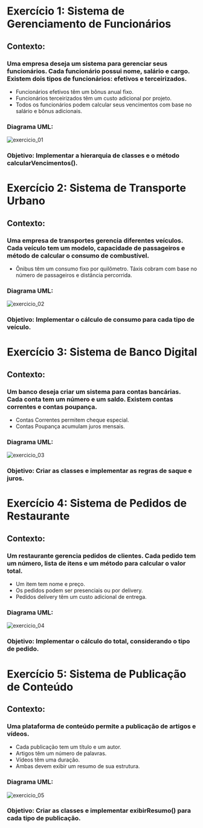 # Exercício 1: Sistema de Gerenciamento de Funcionários

## Contexto:
### Uma empresa deseja um sistema para gerenciar seus funcionários. Cada funcionário possui nome, salário e cargo. Existem dois tipos de funcionários: efetivos e terceirizados.
- Funcionários efetivos têm um bônus anual fixo.
- Funcionários terceirizados têm um custo adicional por projeto.
- Todos os funcionários podem calcular seus vencimentos com base no salário e bônus adicionais.

### Diagrama UML:
![exercicio_01](https://gist.github.com/user-attachments/assets/4b39fd27-6b7b-40d9-8deb-9d2579f4633c)

### Objetivo: Implementar a hierarquia de classes e o método calcularVencimentos().

# Exercício 2: Sistema de Transporte Urbano

## Contexto:
### Uma empresa de transportes gerencia diferentes veículos. Cada veículo tem um modelo, capacidade de passageiros e método de calcular o consumo de combustível.
- Ônibus têm um consumo fixo por quilômetro.
 Táxis cobram com base no número de passageiros e distância percorrida.

### Diagrama UML:
![exercicio_02](https://gist.github.com/user-attachments/assets/75280831-b0d6-46fa-be9d-d86e844efc5b)

### Objetivo: Implementar o cálculo de consumo para cada tipo de veículo.

# Exercício 3: Sistema de Banco Digital

## Contexto:
### Um banco deseja criar um sistema para contas bancárias. Cada conta tem um número e um saldo. Existem contas correntes e contas poupança.
- Contas Correntes permitem cheque especial.
- Contas Poupança acumulam juros mensais.

### Diagrama UML:
![exercicio_03](https://gist.github.com/user-attachments/assets/e65f4cb1-f27a-4404-b410-79f5d8a7bfba)

### Objetivo: Criar as classes e implementar as regras de saque e juros.

# Exercício 4: Sistema de Pedidos de Restaurante

## Contexto:
### Um restaurante gerencia pedidos de clientes. Cada pedido tem um número, lista de itens e um método para calcular o valor total.
- Um item tem nome e preço.
- Os pedidos podem ser presenciais ou por delivery.
- Pedidos delivery têm um custo adicional de entrega.

### Diagrama UML:
![exercicio_04](https://gist.github.com/user-attachments/assets/51c981c4-d771-491a-a5bb-996b813f1e59)

### Objetivo: Implementar o cálculo do total, considerando o tipo de pedido.

# Exercício 5: Sistema de Publicação de Conteúdo

## Contexto:
### Uma plataforma de conteúdo permite a publicação de artigos e vídeos.
- Cada publicação tem um título e um autor.
- Artigos têm um número de palavras.
- Vídeos têm uma duração.
- Ambas devem exibir um resumo de sua estrutura.

### Diagrama UML:
![exercicio_05](https://gist.github.com/user-attachments/assets/3b7bbdd0-db40-41c6-9ce9-6bee3b9cd946)

### Objetivo: Criar as classes e implementar exibirResumo() para cada tipo de publicação.